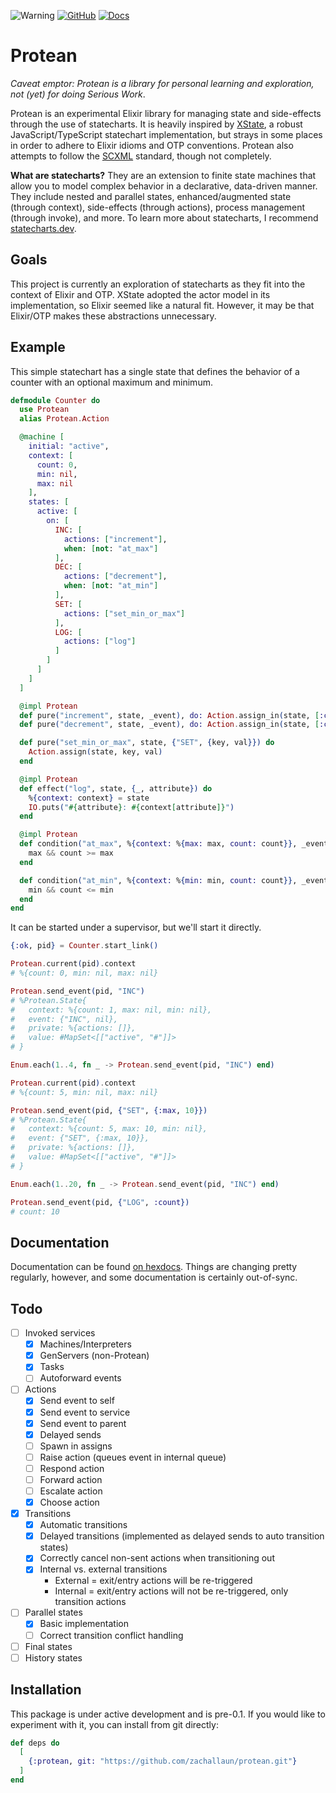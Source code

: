 ![Warning](https://img.shields.io/badge/Warning-Experimental-critical?labelColor=870800&color=d11a0f) [![GitHub](https://img.shields.io/badge/GitHub-zachallaun%2Fprotean-orange?logo=github)](https://github.com/zachallaun/protean) [![Docs](https://img.shields.io/badge/-Docs-informational)](https://hexdocs.pm/protean/)

# Protean

_Caveat emptor: Protean is a library for personal learning and exploration, not (yet) for doing Serious Work_.

Protean is an experimental Elixir library for managing state and side-effects through the use of statecharts. It is heavily inspired by [XState](https://xstate.js.org/docs/), a robust JavaScript/TypeScript statechart implementation, but strays in some places in order to adhere to Elixir idioms and OTP conventions. Protean also attempts to follow the [SCXML](https://www.w3.org/TR/scxml/) standard, though not completely.

**What are statecharts?** They are an extension to finite state machines that allow you to model complex behavior in a declarative, data-driven manner. They include nested and parallel states, enhanced/augmented state (through context), side-effects (through actions), process management (through invoke), and more. To learn more about statecharts, I recommend [statecharts.dev](https://statecharts.dev/).

## Goals

This project is currently an exploration of statecharts as they fit into the context of Elixir and OTP. XState adopted the actor model in its implementation, so Elixir seemed like a natural fit. However, it may be that Elixir/OTP makes these abstractions unnecessary.

## Example

This simple statechart has a single state that defines the behavior of a counter with an optional maximum and minimum.

```elixir
defmodule Counter do
  use Protean
  alias Protean.Action

  @machine [
    initial: "active",
    context: [
      count: 0,
      min: nil,
      max: nil
    ],
    states: [
      active: [
        on: [
          INC: [
            actions: ["increment"],
            when: [not: "at_max"]
          ],
          DEC: [
            actions: ["decrement"],
            when: [not: "at_min"]
          ],
          SET: [
            actions: ["set_min_or_max"]
          ],
          LOG: [
            actions: ["log"]
          ]
        ]
      ]
    ]
  ]

  @impl Protean
  def pure("increment", state, _event), do: Action.assign_in(state, [:count], & &1 + 1)
  def pure("decrement", state, _event), do: Action.assign_in(state, [:count], & &1 - 1)

  def pure("set_min_or_max", state, {"SET", {key, val}}) do
    Action.assign(state, key, val)
  end

  @impl Protean
  def effect("log", state, {_, attribute}) do
    %{context: context} = state
    IO.puts("#{attribute}: #{context[attribute]}")
  end

  @impl Protean
  def condition("at_max", %{context: %{max: max, count: count}}, _event) do
    max && count >= max
  end

  def condition("at_min", %{context: %{min: min, count: count}}, _event) do
    min && count <= min
  end
end
```

It can be started under a supervisor, but we'll start it directly.

```elixir
{:ok, pid} = Counter.start_link()

Protean.current(pid).context
# %{count: 0, min: nil, max: nil}

Protean.send_event(pid, "INC")
# %Protean.State{
#   context: %{count: 1, max: nil, min: nil},
#   event: {"INC", nil},
#   private: %{actions: []},
#   value: #MapSet<[["active", "#"]]>
# }

Enum.each(1..4, fn _ -> Protean.send_event(pid, "INC") end)

Protean.current(pid).context
# %{count: 5, min: nil, max: nil}

Protean.send_event(pid, {"SET", {:max, 10}})
# %Protean.State{
#   context: %{count: 5, max: 10, min: nil},
#   event: {"SET", {:max, 10}},
#   private: %{actions: []},
#   value: #MapSet<[["active", "#"]]>
# }

Enum.each(1..20, fn _ -> Protean.send_event(pid, "INC") end)

Protean.send_event(pid, {"LOG", :count})
# count: 10
```

## Documentation

Documentation can be found [on hexdocs](https://hexdocs.pm/protean/readme.html). Things are changing pretty regularly, however, and some documentation is certainly out-of-sync.

## Todo

- [ ] Invoked services
  - [x] Machines/Interpreters
  - [x] GenServers (non-Protean)
  - [x] Tasks
  - [ ] Autoforward events
- [ ] Actions
  - [x] Send event to self
  - [x] Send event to service
  - [x] Send event to parent
  - [x] Delayed sends
  - [ ] Spawn in assigns
  - [ ] Raise action (queues event in internal queue)
  - [ ] Respond action
  - [ ] Forward action
  - [ ] Escalate action
  - [x] Choose action
- [x] Transitions
  - [x] Automatic transitions
  - [x] Delayed transitions (implemented as delayed sends to auto transition states)
  - [x] Correctly cancel non-sent actions when transitioning out
  - [x] Internal vs. external transitions
    - External = exit/entry actions will be re-triggered
    - Internal = exit/entry actions will not be re-triggered, only transition actions
- [ ] Parallel states
  - [x] Basic implementation
  - [ ] Correct transition conflict handling
- [ ] Final states
- [ ] History states

## Installation

This package is under active development and is pre-0.1. If you would like to experiment with it, you can install from git directly:

```elixir
def deps do
  [
    {:protean, git: "https://github.com/zachallaun/protean.git"}
  ]
end
```

